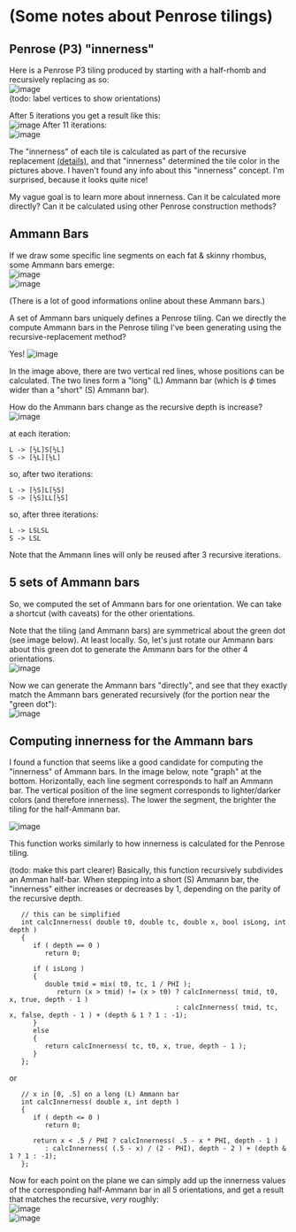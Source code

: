 # (Some notes about Penrose tilings)

## Penrose (P3) "innerness"

Here is a Penrose P3 tiling produced by starting with a half-rhomb and recursively replacing as so:  
![image](https://github.com/user-attachments/assets/f7794a42-37ce-494f-ad09-3bc5746a1d2c)  
(todo: label vertices to show orientations)

After 5 iterations you get a result like this:  
![image](https://github.com/user-attachments/assets/0ca63960-c793-47e1-904c-cb8d07f113bf)
After 11 iterations:  
![image](https://github.com/user-attachments/assets/fddba588-cf5b-4fb7-abbb-b844c72b0407)

The "innerness" of each tile is calculated as part of the recursive replacement [(details)](https://math.stackexchange.com/questions/4579309/penrose-tiling-nesting-number), and that "innerness" determined the tile color in the pictures above. I haven't found any info about this "innerness" concept. I'm surprised, because it looks quite nice!

My vague goal is to learn more about innerness. Can it be calculated more directly? Can it be calculated using other Penrose construction methods? 

## Ammann Bars

If we draw some specific line segments on each fat & skinny rhombus, some Ammann bars emerge:  
![image](https://github.com/user-attachments/assets/12adf422-081c-4e87-bdee-882f7512b9e1)  
![image](https://github.com/user-attachments/assets/d1fce4b0-8df7-4d46-a52c-c3793c29c362)  

(There is a lot of good informations online about these Ammann bars.)  

A set of Ammann bars uniquely defines a Penrose tiling. Can we directly the compute Ammann bars in the Penrose tiling I've been generating using the recursive-replacement method?

Yes!
![image](https://github.com/user-attachments/assets/a3f5c4c2-6257-45f7-a853-13940b06958b)  

In the image above, there are two vertical red lines, whose positions can be calculated. The two lines form a "long" (L) Ammann bar (which is $\phi$ times wider than a "short" (S) Ammann bar).

How do the Ammann bars change as the recursive depth is increase?  
![image](https://github.com/user-attachments/assets/b9ef8e69-447b-4c1e-8b37-69b9e5fb1353)  

at each iteration:  
```
L -> [½L]S[½L]  
S -> [½L][½L]  
```

so, after two iterations:  
```
L -> [½S]L[½S]  
S -> [½S]LL[½S]  
```

so, after three iterations:  
```
L -> LSLSL  
S -> LSL  
```

Note that the Ammann lines will only be reused after 3 recursive iterations.

## 5 sets of Ammann bars

So, we computed the set of Ammann bars for one orientation. We can take a shortcut (with caveats) for the other orientations.

Note that the tiling (and Ammann bars) are symmetrical about the green dot (see image below). At least locally. So, let's just rotate our Ammann bars about this green dot to generate the Ammann bars for the other 4 orientations.  
![image](https://github.com/user-attachments/assets/a2345744-5544-4f48-a4b0-d12af8d448a8)  

Now we can generate the Ammann bars "directly", and see that they exactly match the Ammann bars generated recursively (for the portion near the "green dot"):  
![image](https://github.com/user-attachments/assets/24c3eb26-c3a5-4194-b95b-ed09ffa6ca91)

## Computing innerness for the Ammann bars

I found a function that seems like a good candidate for computing the "innerness" of Ammann bars. In the image below, note "graph" at the bottom. Horizontally, each line segment corresponds to half an Ammann bar. The vertical position of the line segment corresponds to lighter/darker colors (and therefore innerness). The lower the segment, the brighter the tiling for the half-Ammann bar.

![image](https://github.com/user-attachments/assets/87fb97c7-f50f-4721-98cd-3af71700bcf8)

This function works similarly to how innerness is calculated for the Penrose tiling.

(todo: make this part clearer) 
Basically, this function recursively subdivides an Amman half-bar. When stepping into a short (S) Ammann bar, the "innerness" either increases or decreases by 1, depending on the parity of the recursive depth.
```
   // this can be simplified
   int calcInnerness( double t0, double tc, double x, bool isLong, int depth )
   {
      if ( depth == 0 )
         return 0;

      if ( isLong )
      {
         double tmid = mix( t0, tc, 1 / PHI );
            return (x > tmid) != (x > t0) ? calcInnerness( tmid, t0, x, true, depth - 1 )
                                          : calcInnerness( tmid, tc, x, false, depth - 1 ) + (depth & 1 ? 1 : -1);
      }
      else
      {
         return calcInnerness( tc, t0, x, true, depth - 1 );
      }
   };
```
or
```
   // x in [0, .5] on a long (L) Ammann bar
   int calcInnerness( double x, int depth )
   {
      if ( depth <= 0 )
         return 0;

      return x < .5 / PHI ? calcInnerness( .5 - x * PHI, depth - 1 )
         : calcInnerness( (.5 - x) / (2 - PHI), depth - 2 ) + (depth & 1 ? 1 : -1);
   };
```

Now for each point on the plane we can simply add up the innerness values of the corresponding half-Ammann bar in all 5 orientations, and get a result that matches the recursive, *very* roughly:  
![image](https://github.com/user-attachments/assets/76e4fbce-2577-46b8-af7c-5fe5c3372067)  
![image](https://github.com/user-attachments/assets/71d0ce75-4f87-4b7f-92d5-ede63f7153e4)  

